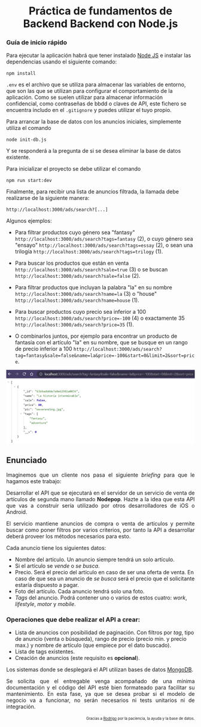 <h1 align=center>Práctica de fundamentos de Backend Backend con Node.js</h1>

### Guía de inicio rápido

Para ejecutar la aplicación habrá que tener instalado [Node JS](https://nodejs.org/) e instalar las dependencias usando el siguiente comando:

```
npm install
```

`.env` es el archivo que se utiliza para almacenar las variables de entorno, que son las que se utilizan para configurar el comportamiento de la aplicación. Como se suelen utilizar para almacenar información confidencial, como contraseñas de bbdd o claves de API, este fichero se encuentra includo en el `.gitignore` y puedes utilizar el tuyo propio.

Para arrancar la base de datos con los anuncios iniciales, simplemente utiliza el comando

```
node init-db.js
```

Y se responderá a la pregunta de si se desea eliminar la base de datos existente.

Para inicializar el proyecto se debe utilizar el comando

```
npm run start:dev
```

Finalmente, para recibir una lista de anuncios filtrada, la llamada debe realizarse de la siguiente manera:

```
http://localhost:3000/ads/search?[...]
```

Algunos ejemplos:

- Para filtrar productos cuyo género sea "fantasy" `http://localhost:3000/ads/search?tags=fantasy` (2), o cuyo género sea "ensayo" `http://localhost:3000/ads/search?tags=essay` (2), o sean una trilogía `http://localhost:3000/ads/search?tags=trilogy` (1).

- Para buscar los productos que están en venta `http://localhost:3000/ads/search?sale=true` (3) o se buscan `http://localhost:3000/ads/search?sale=false` (2).

- Para filtrar productos que incluyan la palabra "la" en su nombre `http://localhost:3000/ads/search?name=la` (3) o "house" `http://localhost:3000/ads/search?name=house` (1).

- Para buscar productos cuyo precio sea inferior a 100 `http://localhost:3000/ads/search?price=-100` (4) o exactamente 35 `http://localhost:3000/ads/search?price=35` (1).

- O combinarlos juntos, por ejemplo para encontrar un producto de fantasía con el artículo "la" en su nombre, que se busque en un rango de precio inferior a 100 `http://localhost:3000/ads/search?tag=fantasy&sale=false&name=la&price=-100&start=0&limit=2&sort=price`.

<div align=center>
<img src="public\images\combined-filters.JPG" width="775px" alt="filtered-search-example">
</div>

## Enunciado

<p align=justify>Imaginemos que un cliente nos pasa el siguiente <i>briefing</i> para que le hagamos este trabajo:</p>

<p align=justify>Desarrollar el API que se ejecutará en el servidor de un servicio de venta de artículos de segunda mano llamado <b>Nodepop</b>. Hazte a la idea que esta API que vas a construir sería utilizado por otros desarrolladores de iOS o Android.</p>

<p align=justify>El servicio mantiene anuncios de compra o venta de artículos y permite buscar como poner filtros por varios criterios, por tanto la API a desarrollar deberá proveer los métodos necesarios para esto.</p>

<p align=justify>Cada anuncio tiene los siguientes datos:</p>

- Nombre del artículo. Un anuncio siempre tendrá un solo artículo.
- Si el artículo se _vende_ o _se busca_.
- Precio. Será el precio del artículo en caso de ser una oferta de venta. En caso de que sea un anuncio de _se busca_ será el precio que el solicitante estaría dispuesto a pagar.
- Foto del artículo. Cada anuncio tendrá solo una foto.
- _Tags_ del anuncio. Podrá contener uno o varios de estos cuatro: _work_, _lifestyle_, _motor_ y _mobile_.

### Operaciones que debe realizar el API a crear:

- Lista de anuncios con posibilidad de paginación. Con filtros por _tag_, tipo de anuncio (venta o búsqueda), rango de precio (precio min. y precio max.) y nombre de artículo (que empiece por el dato buscado).
- Lista de tags existentes.
- Creación de anuncios (este requisito es **opcional**).

<p align=justify>Los sistemas donde se desplegará el API utilizan bases de datos <a href="https://www.mongodb.com/">MongoDB</a>.</p>

<p align=justify>Se solicita que el entregable venga acompañado de una mínima documentación y el código
del API esté bien formateado para facilitar su mantenimiento. En esta fase, ya que se desea probar si el modelo de negocio va a funcionar, no serán  necesarios ni tests unitarios ni de integración.</p>

<p align=right><sub><sup>Gracias a <a href="https://github.com/RodrigoCalvo">Rodrigo</a> por la paciencia, la ayuda y la base de datos.</sup></sub></p>
